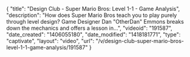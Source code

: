 {
    "title": "Design Club - Super Mario Bros: Level 1-1 - Game Analysis",
    "description": "How does Super Mario Bros teach you to play purely through level design? Game Designer Dan \"OtherDan\" Emmons breaks down the mechanics and offers a lesson in...",
    "videoid": "191587",
    "date_created": "1406055180",
    "date_modified": "1418181771",
    "type": "captivate",
    "layout": "video",
    "url": "\/v\/design-club-super-mario-bros-level-1-1-game-analysis\/191587"
}